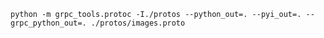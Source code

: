 
`
python -m grpc_tools.protoc -I./protos --python_out=. --pyi_out=. --grpc_python_out=. ./protos/images.proto
`